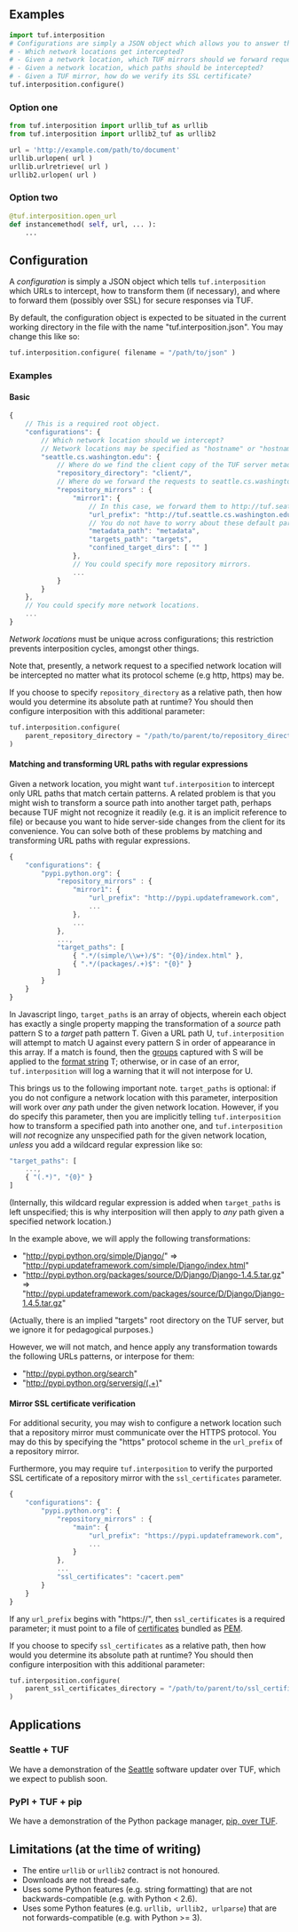 ## Examples

```python
import tuf.interposition
# Configurations are simply a JSON object which allows you to answer these questions:
# - Which network locations get intercepted?
# - Given a network location, which TUF mirrors should we forward requests to?
# - Given a network location, which paths should be intercepted?
# - Given a TUF mirror, how do we verify its SSL certificate?
tuf.interposition.configure()
```

### Option one

```python
from tuf.interposition import urllib_tuf as urllib
from tuf.interposition import urllib2_tuf as urllib2

url = 'http://example.com/path/to/document'
urllib.urlopen( url )
urllib.urlretrieve( url )
urllib2.urlopen( url )
```

### Option two

```python
@tuf.interposition.open_url
def instancemethod( self, url, ... ):
    ...
```

## Configuration

A *configuration* is simply a JSON object which tells `tuf.interposition` which
URLs to intercept, how to transform them (if necessary), and where to forward
them (possibly over SSL) for secure responses via TUF.

By default, the configuration object is expected to be situated in the current
working directory in the file with the name "tuf.interposition.json". You may
change this like so:

```python
tuf.interposition.configure( filename = "/path/to/json" )
```

### Examples

#### Basic

```javascript
{
    // This is a required root object.
    "configurations": {
        // Which network location should we intercept?
        // Network locations may be specified as "hostname" or "hostname:port".
        "seattle.cs.washington.edu": {
            // Where do we find the client copy of the TUF server metadata?
            "repository_directory": "client/",
            // Where do we forward the requests to seattle.cs.washington.edu?
            "repository_mirrors" : {
                "mirror1": {
                    // In this case, we forward them to http://tuf.seattle.cs.washington.edu
                    "url_prefix": "http://tuf.seattle.cs.washington.edu",
                    // You do not have to worry about these default parameters.
                    "metadata_path": "metadata",
                    "targets_path": "targets",
                    "confined_target_dirs": [ "" ]
                },
                // You could specify more repository mirrors.
                ...
            }
        }
    },
    // You could specify more network locations.
    ...
}
```

*Network locations* must be unique across configurations; this restriction
prevents interposition cycles, amongst other things.

Note that, presently, a network request to a specified network location will be
intercepted no matter what its protocol scheme (e.g http, https) may be.

If you choose to specify `repository_directory` as a relative path, then how
would you determine its absolute path at runtime? You should then configure
interposition with this additional parameter:

```python
tuf.interposition.configure(
    parent_repository_directory = "/path/to/parent/to/repository_directory"
)
```

#### Matching and transforming URL paths with regular expressions

Given a network location, you might want `tuf.interposition` to intercept only
URL paths that match certain patterns. A related problem is that you might wish
to transform a source path into another target path, perhaps because TUF might
not recognize it readily (e.g. it is an implicit reference to file) or because
you want to hide server-side changes from the client for its convenience. You
can solve both of these problems by matching and transforming URL paths with
regular expressions.

```javascript
{
    "configurations": {
        "pypi.python.org": {
            "repository_mirrors" : {
                "mirror1": {
                    "url_prefix": "http://pypi.updateframework.com",
                    ...
                },
                ...
            },
            ...,
            "target_paths": [
                { ".*/(simple/\\w+)/$": "{0}/index.html" },
                { ".*/(packages/.+)$": "{0}" }
            ]
        }
    }
}
```

In Javascript lingo, `target_paths` is an array of objects, wherein each object
has exactly a single property mapping the transformation of a *source* path
pattern S to a *target* path pattern T. Given a URL path U, `tuf.interposition`
will attempt to match U against every pattern S in order of appearance in this
array. If a match is found, then the
[groups](http://docs.python.org/2/library/re.html#match-objects) captured with S
will be applied to the [format
string](http://docs.python.org/2/library/string.html#string-formatting) T;
otherwise, or in case of an error, `tuf.interposition` will log a warning that
it will not interpose for U.

This brings us to the following important note. `target_paths` is optional: if
you do not configure a network location with this parameter, interposition will
work over *any* path under the given network location. However, if you do
specify this parameter, then you are implicitly telling `tuf.interposition` how
to transform a specified path into another one, and `tuf.interposition` will
*not* recognize any unspecified path for the given network location, *unless*
you add a wildcard regular expression like so:

```javascript
"target_paths": [
    ...,
    { "(.*)", "{0}" }
]
```

(Internally, this wildcard regular expression is added when `target_paths` is
left unspecified; this is why interposition will then apply to *any* path given
a specified network location.)

In the example above, we will apply the following transformations:

- "http://pypi.python.org/simple/Django/" => "http://pypi.updateframework.com/simple/Django/index.html"
- "http://pypi.python.org/packages/source/D/Django/Django-1.4.5.tar.gz" => "http://pypi.updateframework.com/packages/source/D/Django/Django-1.4.5.tar.gz"

(Actually, there is an implied "targets" root directory on the TUF server, but
we ignore it for pedagogical purposes.)

However, we will not match, and hence apply any transformation towards the
following URLs patterns, or interpose for them:

- "http://pypi.python.org/search"
- "http://pypi.python.org/serversig/(.+)"

#### Mirror SSL certificate verification

For additional security, you may wish to configure a network location such that
a repository mirror must communicate over the HTTPS protocol. You may do this
by specifying the "https" protocol scheme in the `url_prefix` of a repository
mirror.

Furthermore, you may require `tuf.interposition` to verify the purported SSL
certificate of a repository mirror with the `ssl_certificates` parameter.

```javascript
{
    "configurations": {
        "pypi.python.org": {
            "repository_mirrors" : {
                "main": {
                    "url_prefix": "https://pypi.updateframework.com",
                    ...
                }
            },
            ...
            "ssl_certificates": "cacert.pem"
        }
    }
}
```

If any `url_prefix` begins with "https://", then `ssl_certificates` is a
required parameter; it must point to a file of
[certificates](http://docs.python.org/2/library/ssl.html#certificates) bundled
as [PEM](https://www.ietf.org/rfc/rfc1422).

If you choose to specify `ssl_certificates` as a relative path, then how
would you determine its absolute path at runtime? You should then configure
interposition with this additional parameter:

```python
tuf.interposition.configure(
    parent_ssl_certificates_directory = "/path/to/parent/to/ssl_certificates"
)
```

## Applications

### Seattle + TUF

We have a demonstration of the [Seattle](https://seattle.cs.washington.edu/)
software updater over TUF, which we expect to publish soon.

### PyPI + TUF + pip

We have a demonstration of the Python package manager, [pip, over
TUF](https://github.com/dachshund/pip/tree/tuf).

## Limitations (at the time of writing)

- The entire `urllib` or `urllib2` contract is not honoured.
- Downloads are not thread-safe.
- Uses some Python features (e.g. string formatting) that are not backwards-compatible (e.g. with Python < 2.6).
- Uses some Python features (e.g. `urllib, urllib2, urlparse`) that are not forwards-compatible (e.g. with Python >= 3).
